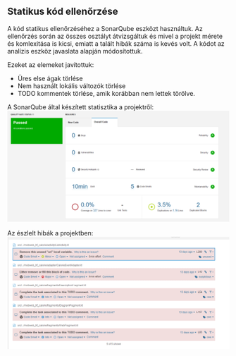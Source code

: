 ## Statikus kód ellenőrzése

A kód statikus ellenőrzéséhez a SonarQube eszközt használtuk. Az ellenőrzés során az összes osztályt átvizsgáltuk és mivel a projekt mérete és komlexitása is kicsi, emiatt a talált hibák száma is kevés volt. A kódot az analízis eszköz javaslata alapján módosítottuk.

Ezeket az elemeket javítottuk:
- Üres else ágak törlése
- Nem használt lokális változók törlése
- TODO kommentek törlése, amik korábban nem lettek törölve.

A SonarQube által készített statisztika a projektről:
![](sonarqube_1.png)

Az észlelt hibák a projektben:
![](sonarqube_2.png)